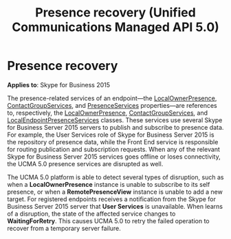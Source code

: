 ﻿---
title: Presence recovery (Unified Communications Managed API 5.0)
description: An overview of presence recovery (Unified Communications Managed API 5.0).
TOCTitle: Presence recovery
ms:assetid: a645388a-5da0-4798-a031-68721b2be91a
ms:mtpsurl: https://msdn.microsoft.com/library/Dn466071(v=office.16)
ms:contentKeyID: 65240007
ms.date: 07/27/2015
mtps_version: v=office.16
---

# Presence recovery


**Applies to**: Skype for Business 2015

The presence-related services of an endpoint—the [LocalOwnerPresence](https://msdn.microsoft.com/library/hh348476\(v=office.16\)), [ContactGroupServices](https://msdn.microsoft.com/library/hh383122\(v=office.16\)), and [PresenceServices](https://msdn.microsoft.com/library/hh384331\(v=office.16\)) properties—are references to, respectively, the [LocalOwnerPresence](https://msdn.microsoft.com/library/hh382370\(v=office.16\)), [ContactGroupServices](https://msdn.microsoft.com/library/hh381099\(v=office.16\)), and [LocalEndpointPresenceServices](https://msdn.microsoft.com/library/hh350157\(v=office.16\)) classes. These services use several Skype for Business Server 2015 servers to publish and subscribe to presence data. For example, the User Services role of Skype for Business Server 2015 is the repository of presence data, while the Front End service is responsible for routing publication and subscription requests. When any of the relevant Skype for Business Server 2015 services goes offline or loses connectivity, the UCMA 5.0 presence services are disrupted as well.

The UCMA 5.0 platform is able to detect several types of disruption, such as when a **LocalOwnerPresence** instance is unable to subscribe to its self presence, or when a **RemotePresenceView** instance is unable to add a new target. For registered endpoints receives a notification from the Skype for Business Server 2015 server that **User Services** is unavailable. When learns of a disruption, the state of the affected service changes to **WaitingForRetry**. This causes UCMA 5.0 to retry the failed operation to recover from a temporary server failure.

